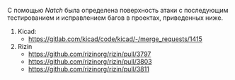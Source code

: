 С помощью *Natch* была определена поверхность атаки с последующим тестированием и исправлением багов в проектах, приведенных ниже.

1. Kicad:
    * https://gitlab.com/kicad/code/kicad/-/merge_requests/1415
3. Rizin
    * https://github.com/rizinorg/rizin/pull/3797
    * https://github.com/rizinorg/rizin/pull/3803
    * https://github.com/rizinorg/rizin/pull/3811

